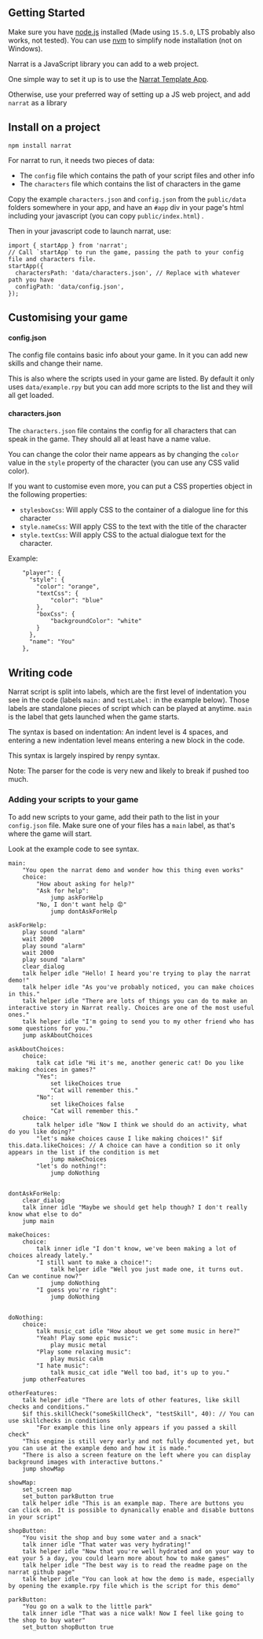 ## Getting Started

Make sure you have [node.js](https://nodejs.org/en/) installed (Made using `15.5.0`, LTS probably also works, not tested). You can use [nvm](https://github.com/nvm-sh/nvm) to simplify node installation (not on Windows).

Narrat is a JavaScript library you can add to a web project.

One simple way to set it up is to use the [Narrat Template App](https://github.com/nialna/narrat-template).

Otherwise, use your preferred way of setting up a JS web project, and add `narrat` as a library

## Install on a project

`npm install narrat`

For narrat to run, it needs two pieces of data:

- The `config` file which contains the path of your script files and other info
- The `characters` file which contains the list of characters in the game

Copy the example `characters.json` and `config.json` from the `public/data` folders somewhere in your app, and have an `#app` div in your page's html including your javascript (you can copy `public/index.html`)
.

Then in your javascript code to launch narrat, use:

```
import { startApp } from 'narrat';
// Call `startApp` to run the game, passing the path to your config file and characters file.
startApp({
  charactersPath: 'data/characters.json', // Replace with whatever path you have
  configPath: 'data/config.json',
});
```

## Customising your game

#### config.json

The config file contains basic info about your game. In it you can add new skills and change their name.

This is also where the scripts used in your game are listed. By default it only uses `data/example.rpy` but you can add more scripts to the list and they will all get loaded.

#### characters.json

The `characters.json` file contains the config for all characters that can speak in the game. They should all at least have a name value.

You can change the color their name appears as by changing the `color` value in the `style` property of the character (you can use any CSS valid color).

If you want to customise even more, you can put a CSS properties object in the following properties:

- `stylesboxCss`: Will apply CSS to the container of a dialogue line for this character
- `style.nameCss`: Will apply CSS to the text with the title of the character
- `style.textCss`: Will apply CSS to the actual dialogue text for the character.

Example:

```
    "player": {
      "style": {
        "color": "orange",
        "textCss": {
            "color": "blue"
        },
        "boxCss": {
            "backgroundColor": "white"
        }
      },
      "name": "You"
    },
```

## Writing code

Narrat script is split into labels, which are the first level of indentation you see in the code (labels `main:` and `testLabel:` in the example below). Those labels are standalone pieces of script which can be played at anytime. `main` is the label that gets launched when the game starts.

The syntax is based on indentation: An indent level is 4 spaces, and entering a new indentation level means entering a new block in the code.

This syntax is largely inspired by renpy syntax.

Note: The parser for the code is very new and likely to break if pushed too much.

### Adding your scripts to your game

To add new scripts to your game, add their path to the list in your `config.json` file. Make sure one of your files has a `main` label, as that's where the game will start.

Look at the example code to see syntax.

```
main:
    "You open the narrat demo and wonder how this thing even works"
    choice:
        "How about asking for help?"
        "Ask for help":
            jump askForHelp
        "No, I don't want help 😡"
            jump dontAskForHelp

askForHelp:
    play sound "alarm"
    wait 2000
    play sound "alarm"
    wait 2000
    play sound "alarm"
    clear_dialog
    talk helper idle "Hello! I heard you're trying to play the narrat demo!"
    talk helper idle "As you've probably noticed, you can make choices in this."
    talk helper idle "There are lots of things you can do to make an interactive story in Narrat really. Choices are one of the most useful ones."
    talk helper idle "I'm going to send you to my other friend who has some questions for you."
    jump askAboutChoices

askAboutChoices:
    choice:
        talk cat idle "Hi it's me, another generic cat! Do you like making choices in games?"
        "Yes":
            set likeChoices true
            "Cat will remember this."
        "No":
            set likeChoices false
            "Cat will remember this."
    choice:
        talk helper idle "Now I think we should do an activity, what do you like doing?"
        "let's make choices cause I like making choices!" $if this.data.likeChoices: // A choice can have a condition so it only appears in the list if the condition is met
            jump makeChoices
        "let's do nothing!":
            jump doNothing


dontAskForHelp:
    clear_dialog
    talk inner idle "Maybe we should get help though? I don't really know what else to do"
    jump main

makeChoices:
    choice:
        talk inner idle "I don't know, we've been making a lot of choices already lately."
        "I still want to make a choice!":
            talk helper idle "Well you just made one, it turns out. Can we continue now?"
            jump doNothing
        "I guess you're right":
            jump doNothing


doNothing:
    choice:
        talk music_cat idle "How about we get some music in here?"
        "Yeah! Play some epic music":
            play music metal
        "Play some relaxing music":
            play music calm
        "I hate music":
            talk music_cat idle "Well too bad, it's up to you."
    jump otherFeatures

otherFeatures:
    talk helper idle "There are lots of other features, like skill checks and conditions."
    $if this.skillCheck("someSkillCheck", "testSkill", 40): // You can use skillchecks in conditions
        "For example this line only appears if you passed a skill check"
    "This engine is still very early and not fully documented yet, but you can use at the example demo and how it is made."
    "There is also a screen feature on the left where you can display background images with interactive buttons."
    jump showMap

showMap:
    set_screen map
    set_button parkButton true
    talk helper idle "This is an example map. There are buttons you can click on. It is possible to dynanically enable and disable buttons in your script"

shopButton:
    "You visit the shop and buy some water and a snack"
    talk inner idle "That water was very hydrating!"
    talk helper idle "Now that you're well hydrated and on your way to eat your 5 a day, you could learn more about how to make games"
    talk helper idle "The best way is to read the readme page on the narrat github page"
    talk helper idle "You can look at how the demo is made, especially by opening the example.rpy file which is the script for this demo"

parkButton:
    "You go on a walk to the little park"
    talk inner idle "That was a nice walk! Now I feel like going to the shop to buy water"
    set_button shopButton true
```
